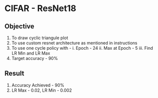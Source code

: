 # CIFAR - ResNet18

## Objective

1. To draw cyclic triangule plot
2. To use custom resnet architecture as mentioned in instructions
3. To use one cycle policy with -
  i. Epoch - 24
  ii. Max at Epoch - 5
  iii. Find LR Min and LR Max
4. Target accuracy - 90%

## Result
1. Accuracy Achieved - 90%
2. LR Max - 0.02, LR Min - 0.002


